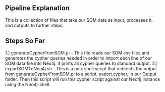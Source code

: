 Pipeline Explanation
--------------------
This is a collection of files that take our SOM data as input, processes it, and outputs to further steps.


Steps So Far
------------
1.) generateCypherFromSOM.pl - This file reads our SOM csv files and generates the cypher queries needed in order to import each line of our SOM data file into Neo4j. It prints all cypher queries to standard output.
2.) exportSOMToNeo4j.sh - This is a unix shell script that redirects the output from generateCypherFromSOM.pl to a script, export.cypher, in our Output folder. Then this script will run this cypher script against our Neo4j instance using the Neo4j-shell. 
